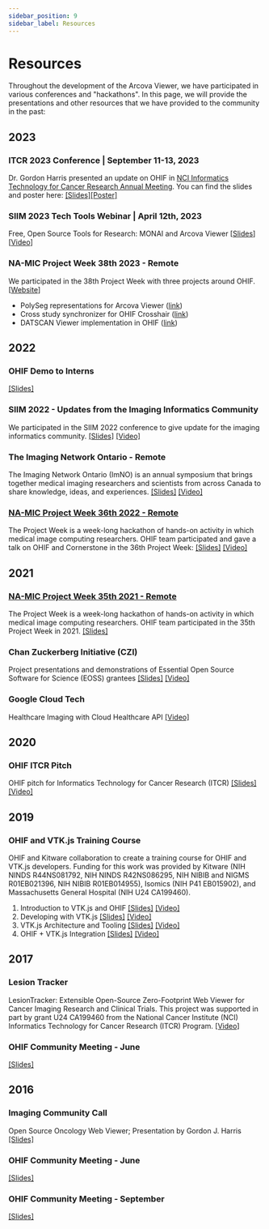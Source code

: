 ```yaml
---
sidebar_position: 9
sidebar_label: Resources
---
```


# Resources

Throughout the development of the Arcova Viewer, we have participated in various
conferences and "hackathons". In this page, we will provide the presentations
and other resources that we have provided to the community in the past:

## 2023

### ITCR 2023 Conference | September 11-13, 2023

Dr. Gordon Harris presented an update on OHIF in [NCI Informatics Technology for Cancer Research Annual Meeting](https://www.itcr2023.org/). You can find the slides and poster here:
[[Slides]](https://docs.google.com/presentation/d/1R38s95db_yZj0WoYdlUbaWGZsWVb3H-3u_hXBZXiTaE/edit?usp=sharing)[[Poster]](https://ohif-assets.s3.us-east-2.amazonaws.com/presentations/OHIF-ITCR-2023-FINAL-PRINT.pdf)




### SIIM 2023 Tech Tools Webinar |  April 12th, 2023

Free, Open Source Tools for Research: MONAI and Arcova Viewer
[[Slides](https://docs.google.com/presentation/d/1afJ5Y9Tzukgn7eAbaO1oiCtN7XvIimFdmZP-HcOUofA/edit?usp=sharing)][[Video](https://www.youtube.com/watch?v=lo8J5w5jUJI)]


### NA-MIC Project Week 38th 2023 - Remote

We participated in the 38th Project Week with three projects around OHIF. [[Website](https://projectweek.na-mic.org/PW38_2023_GranCanaria/)]

- PolySeg representations for Arcova Viewer ([link](https://projectweek.na-mic.org/PW38_2023_GranCanaria/Projects/OHIF_PolySeg/))
- Cross study synchronizer for OHIF Crosshair ([link](https://projectweek.na-mic.org/PW38_2023_GranCanaria/Projects/OHIF_SyncCrosshair/))
- DATSCAN Viewer implementation in OHIF ([link](https://projectweek.na-mic.org/PW38_2023_GranCanaria/Projects/OHIF_DATSCAN/))



## 2022

### OHIF Demo to Interns
[[Slides]](https://docs.google.com/presentation/d/1a2PkUnqkVMaXaBsuFn7-PPlBJULU3dBwzI_44gKFeYI/edit?usp=sharing)

### SIIM 2022 - Updates from the Imaging Informatics Community
We participated in the SIIM 2022 conference to give update for the imaging
informatics community.
[[Slides]](https://docs.google.com/presentation/d/1EUGaUzQtGhZbZWpGLe6ONqChpVMw9Qr9l3KHODevMow/edit?usp=sharing)
[[Video]](https://vimeo.com/734463662/dbd5a88371)

### The Imaging Network Ontario - Remote

The Imaging Network Ontario (ImNO) is an annual symposium that brings together
medical imaging researchers and scientists from across Canada to share
knowledge, ideas, and experiences.
[[Slides]](https://docs.google.com/presentation/d/18XZDon4-Sitc2a70V5sFyhyUVZI_mIgfXHGtdxhZMjE/edit?usp=sharing)
[[Video]](https://vimeo.com/843234581/ad7d308a44)


### [NA-MIC Project Week 36th 2022 - Remote](https://github.com/NA-MIC/ProjectWeek/blob/master/PW36_2022_Virtual/README.md)

The Project Week is a week-long hackathon of hands-on activity in which medical
image computing researchers. OHIF team participated and gave a talk on OHIF and
Cornerstone in the 36th Project Week:
[[Slides]](https://docs.google.com/presentation/d/1-GtOKmr2cQi-r3OFyseSmgLeurtB3KXUkGMx2pVLh1I/edit?usp=sharing)
[[Video]](https://vimeo.com/668339696/63a2c48de8)

## 2021

### [NA-MIC Project Week 35th 2021 - Remote](https://github.com/NA-MIC/ProjectWeek/tree/master/PW35_2021_Virtual)

The Project Week is a week-long hackathon of hands-on activity in which medical
image computing researchers. OHIF team participated in the 35th Project Week
in 2021.
[[Slides]](https://docs.google.com/presentation/d/1KYNjuiI8lT1foQ4P9TGNV0lBhM6H-5KBs0wkYj4JJbk/edit?usp=sharing)

### Chan Zuckerberg Initiative (CZI)

Project presentations and demonstrations of Essential Open Source Software for
Science (EOSS) grantees
[[Slides]](https://docs.google.com/presentation/d/1_CLtG2hsL3ZxOtV2olVnzBOzq-TMLrHLomOy3FiU4NE/edit?usp=sharing)
[[Video]](https://youtu.be/0FjKkTJO0Rc?t=3737)

### Google Cloud Tech

Healthcare Imaging with Cloud Healthcare API
[[Video]](https://www.youtube.com/watch?v=2MiX9ScHFhY)

## 2020

### OHIF ITCR Pitch

OHIF pitch for Informatics Technology for Cancer Research (ITCR)
[[Slides]](https://docs.google.com/presentation/d/1MZXnZrVAnjmhVIWqC-aRSvJOoMMRLhLddACdCa1TybM/edit?usp=sharing)
[[Video]](https://vimeo.com/843234613/625bdb8793)

## 2019

### OHIF and VTK.js Training Course

OHIF and Kitware collaboration to create a training course for OHIF and VTK.js
developers. Funding for this work was provided by Kitware (NIH NINDS
R44NS081792, NIH NINDS R42NS086295, NIH NIBIB and NIGMS R01EB021396, NIH NIBIB
R01EB014955), Isomics (NIH P41 EB015902), and Massachusetts General Hospital
(NIH U24 CA199460).

1. Introduction to VTK.js and OHIF
   [[Slides]](https://docs.google.com/presentation/d/1NCJxpfx_qUGJI_2DhbECzaOg0k-Z6b65QlUptCofN-A/edit#slide=id.p)
   [[Video]](https://vimeo.com/375520781)
2. Developing with VTK.js
   [[Slides]](https://docs.google.com/presentation/d/17TCS6EhFi6SWFIrcAJ-DFdFzFFL-WD9BBTv-owmMdDU/edit#slide=id.p)
   [[Video]](https://vimeo.com/375521036)
3. VTK.js Architecture and Tooling
   [[Slides]](https://docs.google.com/presentation/d/1Sr1OGxMSw0oCt46koKQbmwSIE11Kqq8MGtyW3W0ASpk/edit?usp=gmail_thread)
   [[Video]](https://vimeo.com/375521810)
4. OHIF + VTK.js Integration
   [[Slides]](https://docs.google.com/presentation/d/1Iwg-u01HGVf1CgC6NbcBD3gm3uHN9WhjU59FSz55TN8/edit?ts=5d9c9ce4#slide=id.g59aa99cda4_0_131)
   [[Video]](https://vimeo.com/375521206)

## 2017

### Lesion Tracker

LesionTracker: Extensible Open-Source Zero-Footprint Web Viewer for Cancer
Imaging Research and Clinical Trials. This project was supported in part by
grant U24 CA199460 from the National Cancer Institute (NCI) Informatics
Technology for Cancer Research (ITCR) Program.
[[Video]](https://www.youtube.com/watch?v=gUIPtoSBL-Q)

### OHIF Community Meeting - June

[[Slides]](https://docs.google.com/presentation/d/1K9Y6eP5DYTXoDlfwCZE6GkCUp83AK4_40YQS0dlzVBo/edit?usp=sharing)

## 2016

### Imaging Community Call

Open Source Oncology Web Viewer; Presentation by Gordon J. Harris
[[Slides]](https://www.slideshare.net/imgcommcall/lesiontracker)

### OHIF Community Meeting - June

[[Slides]](https://docs.google.com/presentation/d/1Ai25mBG0ZWUPhaadp3VnbCVmkYs9K51sQ8osMixrvJ0/edit?usp=sharing)

### OHIF Community Meeting - September

[[Slides]](https://docs.google.com/presentation/d/1iYZoU7v7KHSLHiKwH1_9_wweAkG7RGnyxrWeeHva4zQ/edit?usp=sharing)

